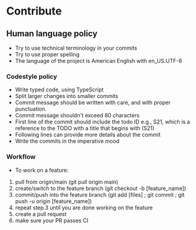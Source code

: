 # Contribute
## Human language policy
* Try to use technical terminology in your commits
* Try to use proper spelling
* The language of the project is American English with en_US.UTF-8
### Codestyle policy
* Write typed code, using TypeScript
* Split larger changes into smaller commits
* Commit message should be written with care, and with proper punctuation.
* Commit message shouldn't exceed 80 characters
* First line of the commit should include the todo ID e.g., S21, which is a reference to the TODO with a title that begins with (S21)
* Following lines can provide more details about the commit
* Write the commits in the imperative mood
### Workflow
* To work on a feature:
1. pull from origin/main (git pull origin main)
2. create/switch to the feature branch (git checkout -b [feature_name])
3. commit/push into the feature branch (git add [files] ; git commit ; git push -u origin [feature_name])
4. repeat step.3 until you are done working on the feature
4. create a pull request
5. make sure your PR passes CI

